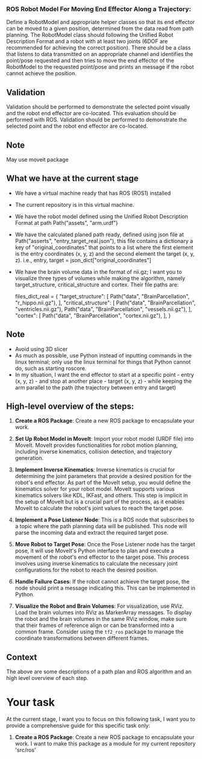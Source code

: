 ### ROS Robot Model For Moving End Effector Along a Trajectory:
Define a RobotModel and appropriate helper classes so that its end effector can be moved to a given position, determined from the data read from path planning. The RobotModel class should following the Unified Robot Description Format and a robot with at least two joints (6DOF are recommended for achieving the correct position). There should be a class that listens to data transmitted on an appropriate channel and identifies the point/pose requested and then tries to move the end effector of the RobotModel to the requested point/pose and prints an message if the robot cannot achieve the position.

## Validation
Validation should be performed to demonstrate the selected point visually and the robot end effector are co-located. This evaluation should be performed with ROS. Validation should be performed to demonstrate the selected point and the robot end effector are co-located.

## Note
May use moveit package

## What we have at the current stage
- We have a virtual machine ready that has ROS (ROS1) installed
- The current repository is in this virtual machine.
- We have the robot model defined using the Unified Robot Description Format at path Path("assets", "arm.urdf")
- We have the calculated planed path ready, defined using json file at Path("asserts", "entry_target_real.json"), this file contains a dictionary a key of "original_coordinates" that points to a list where the first element is the entry coordinates (x, y, z) and the second element the target (x, y, z). i.e., entry, target = json_dict["original_coordinates"]
- We have the brain volume data in the format of nii.gz; I want you to visualize three types of volumes while making the algorithm, namely target_structure, critical_structure and cortex. Their file paths are:

  files_dict_real = {
      "target_structure": [
          Path("data", "BrainParcellation", "r_hippo.nii.gz"),
      ],
      "critical_structure": [
          Path("data", "BrainParcellation", "ventricles.nii.gz"),
          Path("data", "BrainParcellation", "vessels.nii.gz"),
      ],
      "cortex": [
          Path("data", "BrainParcellation", "cortex.nii.gz"),
      ],
  }

## Note
- Avoid using 3D slicer 
- As much as possible, use Python instead of inputting commands in the linux terminal; only use the linux terminal for things that Python cannot do, such as starting roscore.
- In my situation, I want the end effector to start at a specific point - entry (x, y, z) - and stop at another place - target (x, y, z) - while keeping the arm parallel to the path (the trajectory between entry and target)

## High-level overview of the steps:
1. **Create a ROS Package**: Create a new ROS package to encapsulate your work.

2. **Set Up Robot Model in MoveIt**: Import your robot model (URDF file) into MoveIt. MoveIt provides functionalities for robot motion planning, including inverse kinematics, collision detection, and trajectory generation.

3. **Implement Inverse Kinematics**: Inverse kinematics is crucial for determining the joint parameters that provide a desired position for the robot's end effector. As part of the MoveIt setup, you would define the kinematics solver for your robot model. MoveIt supports various kinematics solvers like KDL, IKFast, and others. This step is implicit in the setup of MoveIt but is a crucial part of the process, as it enables MoveIt to calculate the robot's joint values to reach the target pose.

4. **Implement a Pose Listener Node**: This is a ROS node that subscribes to a topic where the path planning data will be published. This node will parse the incoming data and extract the required target pose.

5. **Move Robot to Target Pose**: Once the Pose Listener node has the target pose, it will use MoveIt's Python interface to plan and execute a movement of the robot's end effector to the target pose. This process involves using inverse kinematics to calculate the necessary joint configurations for the robot to reach the desired position.

6. **Handle Failure Cases**: If the robot cannot achieve the target pose, the node should print a message indicating this. This can be implemented in Python.

7. **Visualize the Robot and Brain Volumes**: For visualization, use RViz. Load the brain volumes into RViz as MarkerArray messages. To display the robot and the brain volumes in the same RViz window, make sure that their frames of reference align or can be transformed into a common frame. Consider using the `tf2_ros` package to manage the coordinate transformations between different frames.


## Context
The above are some descriptions of a path plan and ROS algorithm and an high level overview of each step.

# Your task
At the current stage, I want you to focus on this following task, I want you to provide a comprehensive guide for this specific task only:
1. **Create a ROS Package**: Create a new ROS package to encapsulate your work.
I want to make this package as a module for my current repository 'src/ros'